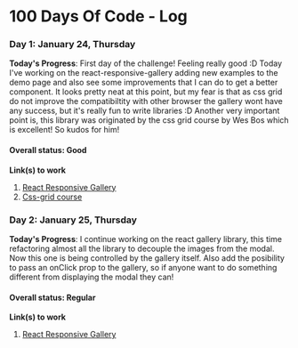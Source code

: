 # 100 Days Of Code - Log

### Day 1: January 24, Thursday

**Today's Progress**: First day of the challenge! Feeling really good :D Today I've working on the react-responsive-gallery adding new examples to the demo page and also see some improvements that I can do to get a better component. It looks pretty neat at this point, but my fear is that as css grid do not improve the compatibiltity with other browser the gallery wont have any success, but it's really fun to write libraries :D
Another very important point is, this library was originated by the css grid course by Wes Bos which is excellent! So kudos for him!

#### Overall status: Good

**Link(s) to work**
1. [React Responsive Gallery](https://github.com/EmaSuriano/responsive-react-gallery)
2. [Css-grid course](https://cssgrid.io/)


### Day 2: January 25, Thursday

**Today's Progress**: I continue working on the react gallery library, this time refactoring almost all the library to decouple the images from the modal. Now this one is being controlled by the gallery itself. Also add the posibility to pass an onClick prop to the gallery, so if anyone want to do something different from displaying the modal they can!

#### Overall status: Regular

**Link(s) to work**
1. [React Responsive Gallery](https://github.com/EmaSuriano/responsive-react-gallery)
